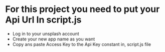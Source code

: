 # For this project you need to put your Api Url In script.js
- Log in to your unsplash account 
- Create your new app name as you want
- Copy ans paste Access Key to the Api Key constant in, script.js file 